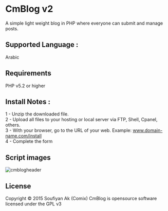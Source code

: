 <h1>CmBlog v2</h1>

A simple light weight blog in PHP where everyone can submit and manage posts.

<h2>Supported Language : </h2>
Arabic

<h2>Requirements</h2>
PHP v5.2 or higher


<h2>Install Notes :</h2>

1 - Unzip the downloaded file. <br />
2 - Upload all files to your hosting or local server via FTP, Shell, Cpanel, others. <br />
3 - With your browser, go to the URL of your web. Example: www.domain-name.com/install <br />
4 - Complete the form

<h2>Script images</h2>
<img src="http://a.top4top.net/i_bc45fc29742.png" alt="cmblogheader">


<h2>License</h2>

Copyright © 2015 Soufiyan Ak (Comix)
CmBlog is opensource software licensed under the GPL v3
